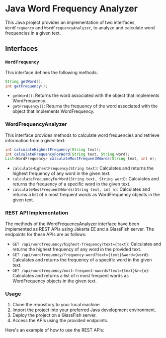 # Java Word Frequency Analyzer

This Java project provides an implementation of two interfaces, `WordFrequency` and `WordFrequencyAnalyzer`, to analyze and calculate word frequencies in a given text.

## Interfaces

### `WordFrequency`

This interface defines the following methods:

```java
String getWord();
int getFrequency();
```
- `getWord()`: Returns the word associated with the object that implements WordFrequency.
- `getFrequency()`: Returns the frequency of the word associated with the object that implements WordFrequency.

### WordFrequencyAnalyzer

This interface provides methods to calculate word frequencies and retrieve information from a given text:

```java
int calculateHighestFrequency(String text);
int calculateFrequencyForWord(String text, String word);
List<WordFrequency> calculateMostFrequentNWords(String text, int n);
```

- `calculateHighestFrequency(String text)`: Calculates and returns the highest frequency of any word in the given text.
- `calculateFrequencyForWord(String text, String word)`: Calculates and returns the frequency of a specific word in the given text.
- `calculateMostFrequentNWords(String text, int n)`: Calculates and returns a list of n most frequent words as WordFrequency objects in the given text.

### REST API Implementation

The methods of the WordFrequencyAnalyzer interface have been implemented as REST APIs using Jakarta EE and a GlassFish server. The endpoints for these APIs are as follows:
- `GET /api/wordfrequency/highest-frequency?text={text}`: Calculates and returns the highest frequency of any word in the provided text.
- `GET /api/wordfrequency/frequency-word?text={text}&word={word}`: Calculates and returns the frequency of a specific word in the given text.
- `GET /api/wordfrequency/most-frequent-nwords?text={text}&n={n}`: Calculates and returns a list of n most frequent words as WordFrequency objects in the given text.

### Usage
1. Clone the repository to your local machine.
2. Import the project into your preferred Java development environment.
3. Deploy the project on a GlassFish server.
4. Access the APIs using the provided endpoints.

Here's an example of how to use the REST APIs:







